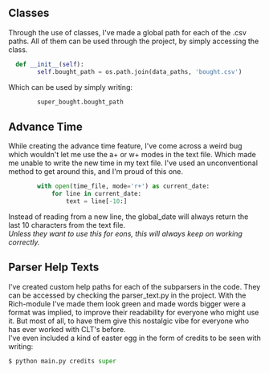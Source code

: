 ## Classes

Through the use of classes, I've made a global path for each of the .csv paths. All of them can be used through the project, by simply accessing the class. 

```python
  def __init__(self):
        self.bought_path = os.path.join(data_paths, 'bought.csv')
```
Which can be used by simply writing:
```python
        super_bought.bought_path
```

## Advance Time

While creating the advance time feature, I've come across a weird bug which wouldn't let me use the a+ or w+ modes in the text file. Which made me unable to write the new time in my text file. I've used an unconventional method to get around this, and I'm proud of this one.

```python
        with open(time_file, mode='r+') as current_date:
            for line in current_date:
                text = line[-10:]
```

Instead of reading from a new line, the global_date will always return the last 10 characters from the text file.  
_Unless they want to use this for eons, this will always keep on working correctly._


## Parser Help Texts

I've created custom help paths for each of the subparsers in the code. They can be accessed by checking the parser_text.py in the project. 
With the Rich-module I've made them look green and made words bigger were a format was implied, to improve their readability for everyone who might use it. But most of all, to have them give this nostalgic vibe for everyone who has ever worked with CLT's before.   
I've even included a kind of easter egg in the form of credits to be seen with writing:

```python
$ python main.py credits super
```
